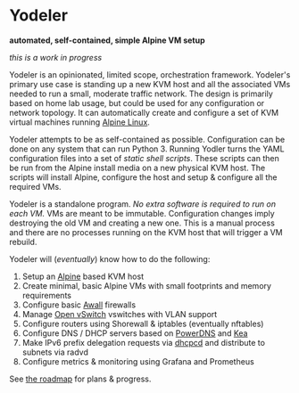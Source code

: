 # Yodeler
**automated, self-contained, simple Alpine VM setup**

_this is a work in progress_

Yodeler is an opinionated, limited scope, orchestration framework. Yodeler's primary use case is standing up a new KVM
host and all the associated VMs needed to run a small, moderate traffic network. The design is primarily based on home
lab usage, but could be used for any configuration or network topology. It can automatically create and configure a
set of KVM virtual machines running [Alpine Linux](https://alpinelinux.org/).

Yodeler attempts to be as self-contained as possible. Configuration can be done on any system that can run Python 3.
Running Yodler turns the YAML configuration files into a set of _static shell scripts_. These scripts can then be run
from the Alpine install media on a new physical KVM host. The scripts will install Alpine, configure the host and
setup & configure all the required VMs.

Yodeler is a standalone program. _No extra software is required to run on each VM._ VMs are meant to be immutable.
Configuration changes imply destroying the old VM and creating a new one. This is a manual process and there are no
processes running on the KVM host that will trigger a VM rebuild.

Yodeler will (_eventually_) know how to do the following:

1. Setup an [Alpine](https://www.alpinelinux.org) based KVM host
1. Create minimal, basic Alpine VMs with small footprints and memory requirements
1. Configure basic [Awall](https://wiki.alpinelinux.org/wiki/How-To_Alpine_Wall) firewalls 
1. Manage [Open vSwitch](https://www.openvswitch.org) vswitches with VLAN support
1. Configure routers using Shorewall & iptables (eventually nftables)
1. Configure DNS / DHCP servers based on [PowerDNS](https://www.powerdns.com) and [Kea](https://www.isc.org/kea/)
1. Make IPv6 prefix delegation requests via [dhcpcd](https://github.com/NetworkConfiguration/dhcpcd) and distribute to subnets via radvd
1. Configure metrics & monitoring using Grafana and Prometheus

See [the roadmap](ROADMAP.md) for plans & progress.